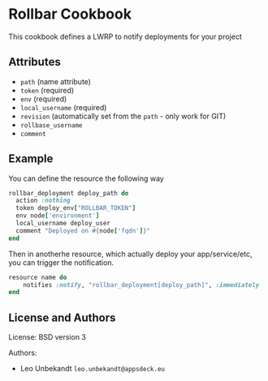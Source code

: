 Rollbar Cookbook
================

This cookbook defines a LWRP to notify deployments for your project

## Attributes

* `path` (name attribute)
* `token` (required)
* `env` (required)
* `local_username` (required)
* `revision` (automatically set from the `path` - only work for GIT)
* `rollbase_username`
* `comment`

## Example

You can define the resource the following way

```ruby
rollbar_deployment deploy_path do
  action :nothing
  token deploy_env["ROLLBAR_TOKEN"]
  env node['environment']
  local_username deploy_user
  comment "Deployed on #{node['fqdn']}"
end
```

Then in anotherhe resource, which actually deploy your app/service/etc,
you can trigger the notification.

```ruby
resource name do
    notifies :notify, "rollbar_deployment[deploy_path]", :immediately
end
```

License and Authors
-------------------

License: BSD version 3

Authors:
* Leo Unbekandt `leo.unbekandt@appsdeck.eu`
